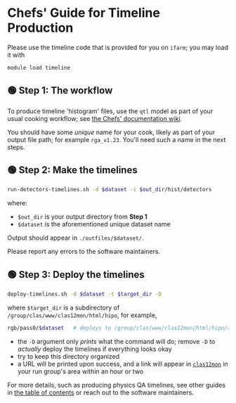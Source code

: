 # Chefs' Guide for Timeline Production

Please use the timeline code that is provided for you on `ifarm`; you may load it with
```bash
module load timeline
```

## :green_circle: Step 1: The workflow

To produce timeline 'histogram' files, use the `qtl` model as part of your usual cooking workflow;
see [the Chefs' documentation wiki](https://clasweb.jlab.org/wiki/index.php/CLAS12_Chef_Documentation).

You should have some _unique_ name for your cook, likely as part of your output file path; for example `rga_v1.23`.
You'll need such a name in the next steps.

## :green_circle: Step 2: Make the timelines

```bash
run-detectors-timelines.sh -d $dataset -i $out_dir/hist/detectors
```
where:
- `$out_dir` is your output directory from **Step 1**
- `$dataset` is the aforementioned unique dataset name

Output should appear in `./outfiles/$dataset/`.

Please report any errors to the software maintainers.

## :green_circle: Step 3: Deploy the timelines

```bash
deploy-timelines.sh -d $dataset -t $target_dir -D
```
where `$target_dir` is a subdirectory of `/group/clas/www/clas12mon/html/hipo`, for example,
```bash
rgb/pass0/$dataset   # deploys to /group/clas/www/clas12mon/html/hipo/rgb/pass0/$dataset/
```
- the `-D` argument only _prints_ what the command will do; remove `-D` to _actually_ deploy the timelines if everything looks okay
- try to keep this directory organized
- a URL will be printed upon success, and a link will appear in [`clas12mon`](https://clas12mon.jlab.org/) in your run group's area within an hour
  or two

For more details, such as producing physics QA timelines, see other guides in
[the table of contents](/README.md) or reach out to the software maintainers.
